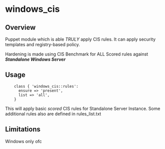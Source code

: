 # windows_cis

## Overview

Puppet module which is able *TRULY* apply CIS rules. It can apply security templates and registry-based policy.

Hardening is made using CIS Benchmark for ALL Scored rules against **_Standalone Windows Server_**

## Usage
```puppet
    class { 'windows_cis::rules':
      ensure => 'present',
      list => 'all',
    }
```

This will apply basic *scored* CIS rules for Standalone Server Instance.
Some additional rules also are defined in rules_list.txt


## Limitations

Windows only ofc

